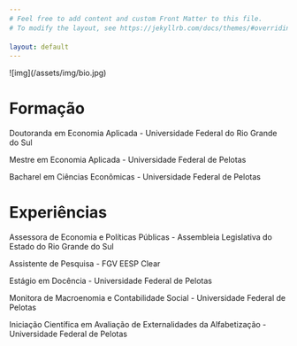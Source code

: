 ```yaml
---
# Feel free to add content and custom Front Matter to this file.
# To modify the layout, see https://jekyllrb.com/docs/themes/#overriding-theme-defaults

layout: default
---
```


<div class="columns is-vcentered">
  <div class="column">
    ![img](/assets/img/bio.jpg)
  </div>
</div>

# Formação

Doutoranda em Economia Aplicada - Universidade Federal do Rio Grande do Sul

Mestre em Economia Aplicada - Universidade Federal de Pelotas

Bacharel em Ciências Econômicas - Universidade Federal de Pelotas

# Experiências

Assessora de Economia e Políticas Públicas - Assembleia Legislativa do Estado do Rio Grande do Sul

Assistente de Pesquisa - FGV EESP Clear

Estágio em Docência - Universidade Federal de Pelotas

Monitora de Macroenomia e Contabilidade Social - Universidade Federal de Pelotas

Iniciação Científica em Avaliação de Externalidades da Alfabetização - Universidade Federal de Pelotas
